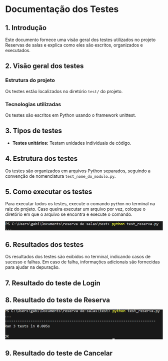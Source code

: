 # Documentação dos Testes

## 1. Introdução
Este documento fornece uma visão geral dos testes utilizados no projeto Reservas de salas e explica como eles são escritos, organizados e executados.

## 2. Visão geral dos testes
### Estrutura do projeto
Os testes estão localizados no diretório `test/` do projeto.

### Tecnologias utilizadas
Os testes são escritos em Python usando o framework unittest.

## 3. Tipos de testes
- **Testes unitários:** Testam unidades individuais de código.

## 4. Estrutura dos testes
Os testes são organizados em arquivos Python separados, seguindo a convenção de nomenclatura `test_nome_do_modulo.py`.

## 5. Como executar os testes
Para executar todos os testes, execute o comando `python` no terminal na raiz do projeto. Caso queira executar um arquivo por vez, coloque o diretório em que o arquivo se encontra e execute o comando.

![exemplo:](image-1.png)

## 6. Resultados dos testes
Os resultados dos testes são exibidos no terminal, indicando casos de sucesso e falhas. Em caso de falha, informações adicionais são fornecidas para ajudar na depuração.

## 7. Resultado do teste de Login

## 8. Resultado do teste de Reserva
![resultado:](image.png)

## 9. Resultado do teste de Cancelar